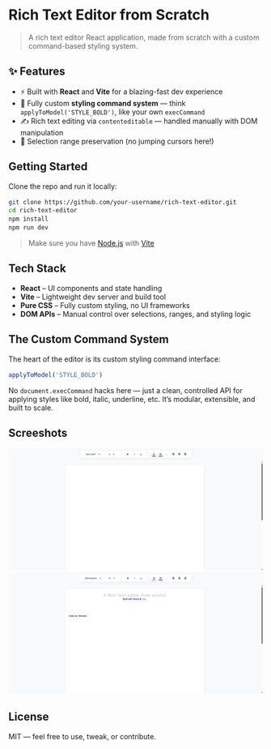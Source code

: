 # Rich Text Editor from Scratch

> A rich text editor React application, made from scratch with a custom command-based styling system.

## ✨ Features

- ⚡ Built with **React** and **Vite** for a blazing-fast dev experience
- 💅 Fully custom **styling command system** — think `applyToModel('STYLE_BOLD')`, like your own `execCommand`
- ✍️ Rich text editing via `contenteditable` — handled manually with DOM manipulation
- 🧠 Selection range preservation (no jumping cursors here!)

## Getting Started

Clone the repo and run it locally:

```bash
git clone https://github.com/your-username/rich-text-editor.git
cd rich-text-editor
npm install
npm run dev
```
> Make sure you have [Node.js](https://nodejs.org/) with [Vite](https://vite.dev/)

## Tech Stack
- **React** – UI components and state handling
- **Vite** – Lightweight dev server and build tool
- **Pure CSS** – Fully custom styling, no UI frameworks
- **DOM APIs** – Manual control over selections, ranges, and styling logic

## The Custom Command System
The heart of the editor is its custom styling command interface:

```js
applyToModel('STYLE_BOLD')
```

No ```document.execCommand``` hacks here — just a clean, controlled API for applying styles like bold, italic, underline, etc. It’s modular, extensible, and built to scale.

## Screeshots
![Demo Screenshoot](/public/screenshots/screenshoot1.png)
![Demo Screenshoot](/public/screenshots/screenshoot2.png)

## License
MIT — feel free to use, tweak, or contribute.
